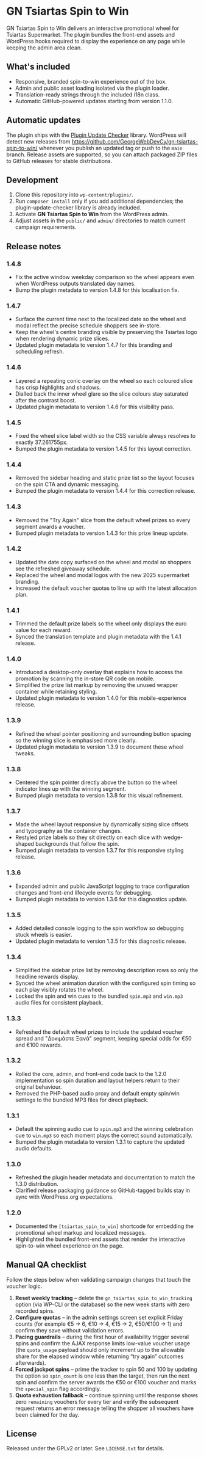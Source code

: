 # GN Tsiartas Spin to Win

GN Tsiartas Spin to Win delivers an interactive promotional wheel for Tsiartas Supermarket. The plugin bundles the
front-end assets and WordPress hooks required to display the experience on any page while keeping the admin area clean.

## What's included
- Responsive, branded spin-to-win experience out of the box.
- Admin and public asset loading isolated via the plugin loader.
- Translation-ready strings through the included i18n class.
- Automatic GitHub-powered updates starting from version 1.1.0.

## Automatic updates
The plugin ships with the [Plugin Update Checker](https://github.com/YahnisElsts/plugin-update-checker) library.
WordPress will detect new releases from https://github.com/GeorgeWebDevCy/gn-tsiartas-spin-to-win/ whenever you publish
an updated tag or push to the `main` branch. Release assets are supported, so you can attach packaged ZIP files to
GitHub releases for stable distributions.

## Development
1. Clone this repository into `wp-content/plugins/`.
2. Run `composer install` only if you add additional dependencies; the plugin-update-checker library is already included.
3. Activate **GN Tsiartas Spin to Win** from the WordPress admin.
4. Adjust assets in the `public/` and `admin/` directories to match current campaign requirements.

## Release notes

### 1.4.8
- Fix the active window weekday comparison so the wheel appears even when WordPress outputs translated day names.
- Bump the plugin metadata to version 1.4.8 for this localisation fix.

### 1.4.7
- Surface the current time next to the localized date so the wheel and modal reflect the precise schedule shoppers see in-store.
- Keep the wheel's centre branding visible by preserving the Tsiartas logo when rendering dynamic prize slices.
- Updated plugin metadata to version 1.4.7 for this branding and scheduling refresh.

### 1.4.6
- Layered a repeating conic overlay on the wheel so each coloured slice has crisp highlights and shadows.
- Dialled back the inner wheel glare so the slice colours stay saturated after the contrast boost.
- Updated plugin metadata to version 1.4.6 for this visibility pass.

### 1.4.5
- Fixed the wheel slice label width so the CSS variable always resolves to exactly 37.261755px.
- Bumped the plugin metadata to version 1.4.5 for this layout correction.

### 1.4.4
- Removed the sidebar heading and static prize list so the layout focuses on the spin CTA and dynamic messaging.
- Bumped the plugin metadata to version 1.4.4 for this correction release.

### 1.4.3
- Removed the "Try Again" slice from the default wheel prizes so every segment awards a voucher.
- Bumped plugin metadata to version 1.4.3 for this prize lineup update.

### 1.4.2
- Updated the date copy surfaced on the wheel and modal so shoppers see the refreshed giveaway schedule.
- Replaced the wheel and modal logos with the new 2025 supermarket branding.
- Increased the default voucher quotas to line up with the latest allocation plan.

### 1.4.1
- Trimmed the default prize labels so the wheel only displays the euro value for each reward.
- Synced the translation template and plugin metadata with the 1.4.1 release.

### 1.4.0
- Introduced a desktop-only overlay that explains how to access the promotion by scanning the in-store QR code on mobile.
- Simplified the prize list markup by removing the unused wrapper container while retaining styling.
- Updated plugin metadata to version 1.4.0 for this mobile-experience release.

### 1.3.9
- Refined the wheel pointer positioning and surrounding button spacing so the winning slice is emphasised more clearly.
- Updated plugin metadata to version 1.3.9 to document these wheel tweaks.

### 1.3.8
- Centered the spin pointer directly above the button so the wheel indicator lines up with the winning segment.
- Bumped plugin metadata to version 1.3.8 for this visual refinement.

### 1.3.7
- Made the wheel layout responsive by dynamically sizing slice offsets and typography as the container changes.
- Restyled prize labels so they sit directly on each slice with wedge-shaped backgrounds that follow the spin.
- Bumped plugin metadata to version 1.3.7 for this responsive styling release.

### 1.3.6
- Expanded admin and public JavaScript logging to trace configuration changes and front-end lifecycle events for debugging.
- Bumped plugin metadata to version 1.3.6 for this diagnostics update.

### 1.3.5
- Added detailed console logging to the spin workflow so debugging stuck wheels is easier.
- Updated plugin metadata to version 1.3.5 for this diagnostic release.

### 1.3.4
- Simplified the sidebar prize list by removing description rows so only the headline rewards display.
- Synced the wheel animation duration with the configured spin timing so each play visibly rotates the wheel.
- Locked the spin and win cues to the bundled `spin.mp3` and `win.mp3` audio files for consistent playback.

### 1.3.3
- Refreshed the default wheel prizes to include the updated voucher spread and "Δοκιμάστε Ξανά" segment, keeping special odds for €50 and €100 rewards.

### 1.3.2
- Rolled the core, admin, and front-end code back to the 1.2.0 implementation so spin duration and layout helpers return to their original behaviour.
- Removed the PHP-based audio proxy and default empty spin/win settings to the bundled MP3 files for direct playback.

### 1.3.1
- Default the spinning audio cue to `spin.mp3` and the winning celebration cue to `win.mp3` so each moment plays the correct sound automatically.
- Bumped the plugin metadata to version 1.3.1 to capture the updated audio defaults.

### 1.3.0
- Refreshed the plugin header metadata and documentation to match the 1.3.0 distribution.
- Clarified release packaging guidance so GitHub-tagged builds stay in sync with WordPress.org expectations.

### 1.2.0
- Documented the `[tsiartas_spin_to_win]` shortcode for embedding the promotional wheel markup and localized messages.
- Highlighted the bundled front-end assets that render the interactive spin-to-win wheel experience on the page.

## Manual QA checklist
Follow the steps below when validating campaign changes that touch the voucher logic.

1. **Reset weekly tracking** – delete the `gn_tsiartas_spin_to_win_tracking` option (via WP-CLI or the database) so the new week starts with zero recorded spins.
2. **Configure quotas** – in the admin settings screen set explicit Friday counts (for example €5 → 6, €10 → 4, €15 → 2, €50/€100 → 1) and confirm they save without validation errors.
3. **Pacing guardrails** – during the first hour of availability trigger several spins and confirm the AJAX response limits low-value voucher usage (the `quota_usage` payload should only increment up to the allowable share for the elapsed window while returning “try again” outcomes afterwards).
4. **Forced jackpot spins** – prime the tracker to spin 50 and 100 by updating the option so `spin_count` is one less than the target, then run the next spin and confirm the server awards the €50 or €100 voucher and marks the `special_spin` flag accordingly.
5. **Quota exhaustion fallback** – continue spinning until the response shows zero `remaining` vouchers for every tier and verify the subsequent request returns an error message telling the shopper all vouchers have been claimed for the day.

## License
Released under the GPLv2 or later. See `LICENSE.txt` for details.
